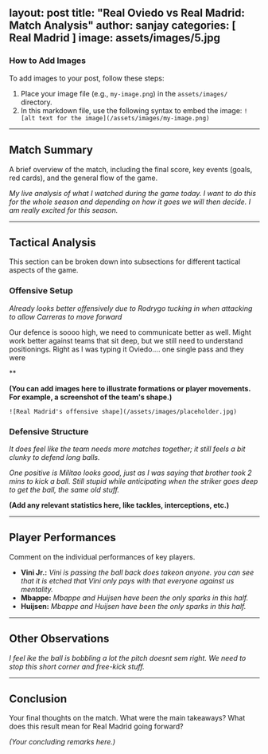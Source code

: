 

layout: post
title:  "Real Oviedo vs Real Madrid: Match Analysis"
author: sanjay
categories: [ Real Madrid ]
image: assets/images/5.jpg
---

### How to Add Images
To add images to your post, follow these steps:
1.  Place your image file (e.g., `my-image.png`) in the `assets/images/` directory.
2.  In this markdown file, use the following syntax to embed the image:
    `![alt text for the image](/assets/images/my-image.png)`

---

## Match Summary

A brief overview of the match, including the final score, key events (goals, red cards), and the general flow of the game.

*My live analysis of what I watched during the game today. I want to do this for the whole season and depending on how it goes we will then decide. I am really excited for this season.*

---

## Tactical Analysis

This section can be broken down into subsections for different tactical aspects of the game.

### Offensive Setup

*Already looks better offensively due to Rodrygo tucking in when attacking to allow Carreras to move forward*

Our defence is soooo high, we need to communicate better as well. Might work better against teams that sit deep, but we still need to understand positionings. Right as I was typing it Oviedo.... one single pass and they were

**

**(You can add images here to illustrate formations or player movements. For example, a screenshot of the team's shape.)**

`![Real Madrid's offensive shape](/assets/images/placeholder.jpg)`

### Defensive Structure

*It does feel like the team needs more matches together; it still feels a bit clunky to defend long balls.*

*One positive is Militao looks good, just as I was saying that brother took 2 mins to kick a ball. Still stupid while anticipating when the striker goes deep to get the ball, the same old stuff.*

**(Add any relevant statistics here, like tackles, interceptions, etc.)**

---

## Player Performances

Comment on the individual performances of key players.

*   **Vini Jr.:** *Vini is passing the ball back does takeon anyone. you can see that it is etched that Vini only pays with that everyone against us mentality.*
*   **Mbappe:** *Mbappe and Huijsen have been the only sparks in this half.*
*   **Huijsen:** *Mbappe and Huijsen have been the only sparks in this half.*

---

## Other Observations

*I feel ike the ball is bobbling a lot the pitch doesnt sem right.*
*We need to stop this short corner and free-kick stuff.*

---

## Conclusion

Your final thoughts on the match. What were the main takeaways? What does this result mean for Real Madrid going forward?

*(Your concluding remarks here.)*
